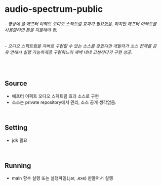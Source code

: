 # audio-spectrum-public

###### - 영상에 쓸 애프터 이펙트 오디오 스펙트럼 효과가 필요했음. 하지만 애프터 이펙트를 사용할려면 돈을 지불해야 함.
###### - 오디오 스펙트럼을 자바로 구현할 수 있는 소스를 찾았지만 개발자가 소스 전체를 공유 안해서 실행 가능하게끔 구현하느라 새벽 내내 고생하다가 구현 성공.

<br>

## Source
- 애프터 이펙트 오디오 스펙트럼 효과 소스로 구현
- 소스는 private repository에서 관리, 소스 공개 생각없음.

<br>

## Setting
- jdk 필요

<br>

## Running
- main 함수 실행 또는 실행파일(.jar, .exe) 만들어서 실행





